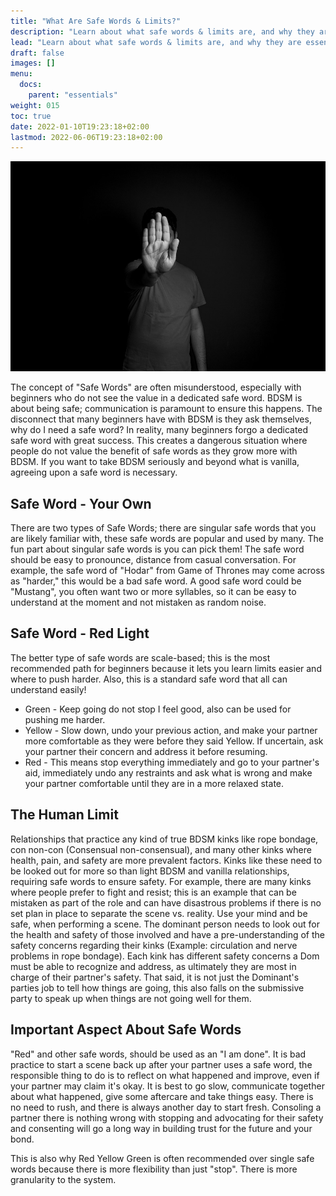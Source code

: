 ```yaml
---
title: "What Are Safe Words & Limits?"
description: "Learn about what safe words & limits are, and why they are essential to BDSM. Why they are important topics in every relationship."
lead: "Learn about what safe words & limits are, and why they are essential to BDSM. Why they are important topics in every relationship."
draft: false
images: []
menu:
  docs:
    parent: "essentials"
weight: 015
toc: true
date: 2022-01-10T19:23:18+02:00
lastmod: 2022-06-06T19:23:18+02:00
---
```


![Image](stop5520347_960_720.jpg)

The concept of "Safe Words" are often misunderstood, especially with beginners who do not see the value in a dedicated safe word. BDSM is about being safe; communication is paramount to ensure this happens. The disconnect that many beginners have with BDSM is they ask themselves, why do I need a safe word? In reality, many beginners forgo a dedicated safe word with great success. This creates a dangerous situation where people do not value the benefit of safe words as they grow more with BDSM. If you want to take BDSM seriously and beyond what is vanilla, agreeing upon a safe word is necessary.

## Safe Word - Your Own

There are two types of Safe Words; there are singular safe words that you are likely familiar with, these safe words are popular and used by many. The fun part about singular safe words is you can pick them! The safe word should be easy to pronounce, distance from casual conversation. For example, the safe word of "Hodar" from Game of Thrones may come across as "harder," this would be a bad safe word. A good safe word could be "Mustang", you often want two or more syllables, so it can be easy to understand at the moment and not mistaken as random noise.

## Safe Word - Red Light

The better type of safe words are scale-based; this is the most recommended path for beginners because it lets you learn limits easier and where to push harder. Also, this is a standard safe word that all can understand easily!

- Green - Keep going do not stop I feel good, also can be used for pushing me harder.
- Yellow - Slow down, undo your previous action, and make your partner more comfortable as they were before they said Yellow. If uncertain, ask your partner their concern and address it before resuming.
- Red - This means stop everything immediately and go to your partner's aid, immediately undo any restraints and ask what is wrong and make your partner comfortable until they are in a more relaxed state.

## The Human Limit

Relationships that practice any kind of true BDSM kinks like rope bondage, con non-con (Consensual non-consensual), and many other kinks where health, pain, and safety are more prevalent factors. Kinks like these need to be looked out for more so than light BDSM and vanilla relationships, requiring safe words to ensure safety. For example, there are many kinks where people prefer to fight and resist; this is an example that can be mistaken as part of the role and can have disastrous problems if there is no set plan in place to separate the scene vs. reality. Use your mind and be safe, when performing a scene.
The dominant person needs to look out for the health and safety of those involved and have a pre-understanding of the safety concerns regarding their kinks (Example: circulation and nerve problems in rope bondage). Each kink has different safety concerns a Dom must be able to recognize and address, as ultimately they are most in charge of their partner's safety. That said, it is not just the Dominant's parties job to tell how things are going, this also falls on the submissive party to speak up when things are not going well for them.

## Important Aspect About Safe Words

"Red" and other safe words, should be used as an "I am done". It is bad practice to start a scene back up after your partner uses a safe word, the responsible thing to do is to reflect on what happened and improve, even if your partner may claim it's okay. It is best to go slow, communicate together about what happened, give some aftercare and take things easy. There is no need to rush, and there is always another day to start fresh. Consoling a partner there is nothing wrong with stopping and advocating for their safety and consenting will go a long way in building trust for the future and your bond.

This is also why Red Yellow Green is often recommended over single safe words because there is more flexibility than just "stop". There is more granularity to the system.